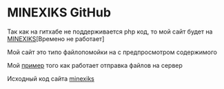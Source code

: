 # MINEXIKS GitHub
<p>Так как на гитхабе не поддерживается php код, то мой сайт будет на <a color:red href="https://109.72.126.233">MINEXIKS</a>[Времено не работает]</p>
<p>Мой сайт это типо файлопомойки на с предпросмотром содержимого</p>
<p>Мой <a href="https://github.com/DragonFireCommunity/PHP-HTML-script-for-sending-files">пример</a> того как работает отправка файлов на сервер</p>
<p>Исходный код сайта <a href="https://github.com/NIKGRIGOR/minexiks-site">minexiks</a></p>
